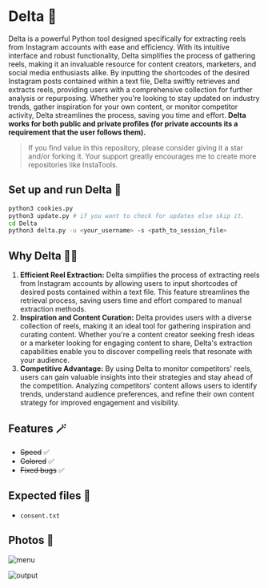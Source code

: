 # Delta 📡

Delta is a powerful Python tool designed specifically for extracting reels from Instagram accounts with ease and efficiency. With its intuitive interface and robust functionality, Delta simplifies the process of gathering reels, making it an invaluable resource for content creators, marketers, and social media enthusiasts alike. By inputting the shortcodes of the desired Instagram posts contained within a text file, Delta swiftly retrieves and extracts reels, providing users with a comprehensive collection for further analysis or repurposing. Whether you're looking to stay updated on industry trends, gather inspiration for your own content, or monitor competitor activity, Delta streamlines the process, saving you time and effort. **Delta works for both public and private profiles (for private accounts its a requirement that the user follows them).**

> If you find value in this repository, please consider giving it a star and/or forking it. Your support greatly encourages me to create more repositories like InstaTools.

## Set up and run Delta 🚀

```bash
python3 cookies.py
python3 update.py # if you want to check for updates else skip it.
cd Delta
python3 delta.py -u <your_username> -s <path_to_session_file>
```

## Why Delta 😶‍🌫️

1. **Efficient Reel Extraction:** Delta simplifies the process of extracting reels from Instagram accounts by allowing users to input shortcodes of desired posts contained within a text file. This feature streamlines the retrieval process, saving users time and effort compared to manual extraction methods.
2. **Inspiration and Content Curation:** Delta provides users with a diverse collection of reels, making it an ideal tool for gathering inspiration and curating content. Whether you're a content creator seeking fresh ideas or a marketer looking for engaging content to share, Delta's extraction capabilities enable you to discover compelling reels that resonate with your audience.
3. **Competitive Advantage:**  By using Delta to monitor competitors' reels, users can gain valuable insights into their strategies and stay ahead of the competition. Analyzing competitors' content allows users to identify trends, understand audience preferences, and refine their own content strategy for improved engagement and visibility.

## Features 🪄

- ~~Speed~~ ✅
- ~~Colored~~ ✅
- ~~Fixed bugs~~ ✅

## Expected files 📂

- `consent.txt`

## Photos 📸

![menu](https://github.com/new92/InstaTools/assets/94779840/da0a585a-7643-4f2f-bf52-dc1422b5cb8a)

![output](https://github.com/new92/InstaTools/assets/94779840/4294e6b2-ab64-4865-9c7b-8804336a34ef)



